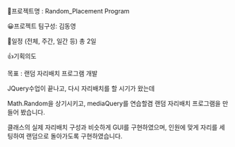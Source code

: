 📁프로젝트명 : Random_Placement Program

😀프로젝트 팀구성: 김동영

📆일정 (전체, 주간, 일간 등) 총 2일

👍기획의도

목표 : 랜덤 자리배치 프로그램 개발

JQuery수업이 끝나고, 다시 자리배치를 할 시기가 왔는데

Math.Random을 상기시키고, mediaQuery를 연습할겸 랜덤 자리배치 프로그램을 만들어 봤습니다.

클래스의 실제 자리배치 구성과 비슷하게 GUI를 구현하였으며, 인원에 맞게 자리를 세팅하여 랜덤으로 돌아가도록 구현하였습니다.
